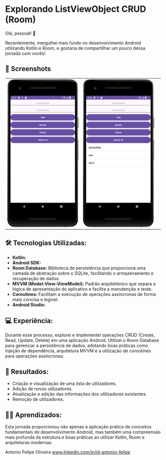 # Explorando ListViewObject CRUD (Room)

Olá, pessoal! 🚀

Recentemente, mergulhei mais fundo no desenvolvimento Android utilizando Kotlin e Room, e gostaria de compartilhar um pouco dessa jornada com vocês!

## :camera_flash: Screenshots
<!-- You can add more screenshots here if you like -->
<table>
  <tr>
    </td><td><img src="/result/Screenshot_1.png" width="260"></td><td><img src="/result/Screenshot_2.png" width="260"><td><img 
  </tr>
</table>

## 🛠 Tecnologias Utilizadas:

- **Kotlin:** 
- **Android SDK:** 
- **Room Database:** Biblioteca de persistência que proporciona uma camada de abstração sobre o SQLite, facilitando o armazenamento e recuperação de dados.
- **MVVM (Model-View-ViewModel):** Padrão arquitetônico que separa a lógica de apresentação do aplicativo e facilita a manutenção e teste.
- **Coroutines:** Facilitam a execução de operações assíncronas de forma mais concisa e legível.
- **Android Studio:**

## 💻 Experiência:

Durante esse processo, explorei e implementei operações CRUD (Create, Read, Update, Delete) em uma aplicação Android. 
Utilizei o Room Database para gerenciar a persistência de dados, adotando boas práticas como injeção de dependência, arquitetura MVVM e a utilização de coroutines para operações assíncronas.

## 🚀 Resultados:

- Criação e visualização de uma lista de utilizadores.
- Adição de novos utilizadores.
- Atualização e edição das informações dos utilizadores existentes.
- Remoção de utilizadores.

## 👨‍💻 Aprendizados:

Esta jornada proporcionou não apenas a aplicação prática de conceitos fundamentais de desenvolvimento Android, mas também uma compreensão mais profunda da estrutura e boas práticas ao utilizar Kotlin, Room e arquiteturas modernas.

Antonio Felipe Oliveira www.linkedin.com/in/id-antonio-felipe
